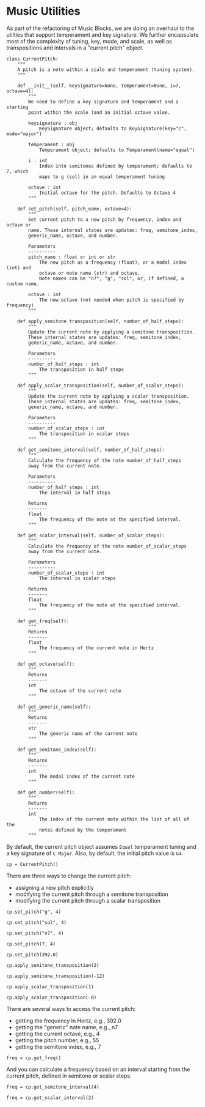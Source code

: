Music Utilities
===============

As part of the refactoring of Music Blocks, we are doing an overhaul
to the utilties that support temperament and key signature. We further
encapsulate most of the complexity of tuning, key, mode, and scale, as
well as transpositions and intervals in a "current pitch" object.

```
class CurrentPitch:
    """
    A pitch is a note within a scale and temperament (tuning system).
    """

    def __init__(self, keysignature=None, temperament=None, i=7, octave=4):
        """
        We need to define a key signature and temperament and a starting
        point within the scale (and an initial octave value.

        keysignature : obj
            KeySignature object; defaults to KeySignature(key="c", mode="major")

        temperament : obj
            Temperament object; defaults to Temperament(name="equal")

        i : int
            Index into semitones defined by temperament; defaults to 7, which
            maps to g (sol) in an equal temperament tuning

        octave : int
            Initial octave for the pitch. Defaults to Octave 4
        """

    def set_pitch(self, pitch_name, octave=4):
        """
        Set current pitch to a new pitch by frequency, index and octave or
        name. These internal states are updates: freq, semitone_index,
        generic_name, octave, and number.

        Parameters
        ----------
        pitch_name : float or int or str
            The new pitch as a frequency (float), or a modal index (int) and
            octave or note name (str) and octave.
            Note names can be "n7", "g", "sol", or, if defined, a custom name.

        octave : int
            The new octave (not needed when pitch is specified by frequency)
        """

    def apply_semitone_transposition(self, number_of_half_steps):
        """
        Update the current note by applying a semitone transposition.
        These internal states are updates: freq, semitone_index,
        generic_name, octave, and number.

        Parameters
        ----------
        number_of_half_steps : int
            The transposition in half steps
        """

    def apply_scalar_transposition(self, number_of_scalar_steps):
        """
        Update the current note by applying a scalar transposition.
        These internal states are updates: freq, semitone_index,
        generic_name, octave, and number.

        Parameters
        ----------
        number_of_scalar_steps : int
            The transposition in scalar steps
        """

    def get_semitone_interval(self, number_of_half_steps):
        """
        Calculate the frequency of the note number_of_half_steps
        away from the current note.

        Parameters
        ----------
        number_of_half_steps : int
            The interval in half steps

        Returns
        -------
        float
            The frequency of the note at the specified interval.
        """

    def get_scalar_interval(self, number_of_scalar_steps):
        """
        Calculate the frequency of the note number_of_scalar_steps
        away from the current note.

        Parameters
        ----------
        number_of_scalar_steps : int
            The interval in scalar steps

        Returns
        -------
        float
            The frequency of the note at the specified interval.
        """

    def get_freq(self):
        """
        Returns
        -------
        float
            The frequency of the current note in Hertz
        """

    def get_octave(self):
        """
        Returns
        -------
        int
            The octave of the current note
        """

    def get_generic_name(self):
        """
        Returns
        -------
        str
            The generic name of the current note
        """

    def get_semitone_index(self):
        """
        Returns
        -------
        int
            The modal index of the current note
        """

    def get_number(self):
        """
        Returns
        -------
        int
            The index of the current note within the list of all of the
            notes defined by the temperament
        """
```

By default, the current pitch object assumes `Equal` temperament tuning
and a key signature of `C Major`. Also, by default, the initial pitch
value is `G4`.

```
cp = CurrentPitch()
```

There are three ways to change the current pitch:
* assigning a new pitch explicitly
* modifying the current pitch through a semitone transposition
* modifying the current pitch through a scalar transposition

```
cp.set_pitch("g", 4)

cp.set_pitch("sol", 4)

cp.set_pitch("n7", 4)

cp.set_pitch(7, 4)

cp.set_pitch(392.0)
```

```
cp.apply_semitone_transposition(2)

cp.apply_semitone_transposition(-12)
```

```
cp.apply_scalar_transposition(1)

cp.apply_scalar_transposition(-8)
```

There are several ways to access the current pitch:
* getting the frequency in Hertz, e.g., 392.0
* getting the "generic" note name, e.g., n7
* getting the current octave, e.g., 4
* getting the pitch number, e.g., 55
* getting the semitone index, e.g., 7

```
freq = cp.get_freq()
```

And you can calculate a frequency based on an interval starting from
the current pitch, defined in semitone or scalar steps.

```
freq = cp.get_semitone_interval(4)

freq = cp.get_scalar_interval(2)
```
